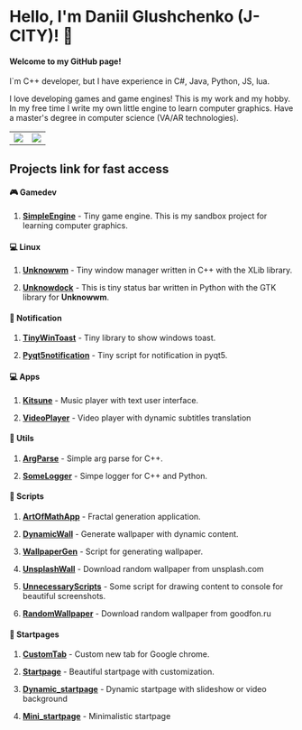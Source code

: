 <!--
**J-CITY/J-CITY** is a ✨ _special_ ✨ repository because its `README.md` (this file) appears on your GitHub profile.

Here are some ideas to get you started:

- 🔭 I’m currently working on ...
- 🌱 I’m currently learning ...
- 👯 I’m looking to collaborate on ...
- 🤔 I’m looking for help with ...
- 💬 Ask me about ...
- 📫 How to reach me: ...
- 😄 Pronouns: ...
- ⚡ Fun fact: ...
-->
# Hello, I'm Daniil Glushchenko (J-CITY)! 👋

#### Welcome to my GitHub page!

I`m C++ developer, but I have experience in C#, Java, Python, JS, lua.

I love developing games and game engines! This is my work and my hobby. In my free time I write my own little engine to learn computer graphics. Have a master's degree in computer science (VA/AR technologies).

<table>
	<tr>
		<td align="center" style="padding=0;width=50%;">
			<img align="center" style="padding=0;" src="https://github-readme-stats.vercel.app/api/?username=J-CITY&show_icons=true&hide_border=true&icon_color=C9F9D9&hide_title=true&count_private=true" />
		<td align="center" style="padding=0;width=70%;">
			<img align="center" style="padding=0;" src="https://github-readme-stats.quantumlytangled.vercel.app/api/top-langs/?username=J-CITY&layout=compact&show_icons=true&hide_border=true&icon_color=f0f0f000&count_private=true&extra=Juegos-Serios/ProyectFinal;MoruyankiiFighter/FighterTraighter" />
		</td>
	</tr>
</table>

## Projects link for fast access

#### 🎮 Gamedev

1. [**SimpleEngine**](https://github.com/J-CITY/SimpleEngine) - Tiny game engine. This is my sandbox project for learning computer graphics.

#### 💻 Linux

1. [**Unknowwm**](https://github.com/J-CITY/unknowwm) - Tiny window manager written in C++ with the XLib library.

2. [**Unknowdock**](https://github.com/J-CITY/unknowdock) - This is tiny status bar written in Python with the GTK library for **Unknowwm**.

#### 📣 Notification

1. [**TinyWinToast**](https://github.com/J-CITY/tinyWinToast) - Tiny library to show windows toast.

2. [**Pyqt5notification**](https://github.com/J-CITY/pyqt5notification) - Tiny script for notification in pyqt5.

#### 💻 Apps

1. [**Kitsune**](https://github.com/J-CITY/Kitsune) - Music player with text user interface.

2. [**VideoPlayer**](https://github.com/J-CITY/videoPlayer) - Video player with dynamic subtitles translation

#### 🔧 Utils

1. [**ArgParse**](https://github.com/J-CITY/ArgParse) - Simple arg parse for C++.

2. [**SomeLogger**](https://github.com/J-CITY/SomeLogger) - Simpe logger for C++ and Python.

#### 📜 Scripts

1. [**ArtOfMathApp**](https://github.com/J-CITY/ArtOfMathApp) - Fractal generation application.

2. [**DynamicWall**](https://github.com/J-CITY/dynamicWall) - Generate wallpaper with dynamic content.

3. [**WallpaperGen**](https://github.com/J-CITY/wallpaperGen) - Script for generating wallpaper.

4. [**UnsplashWall**](https://github.com/J-CITY/unsplashWall) - Download random wallpaper from unsplash.com

5. [**UnnecessaryScripts**](https://github.com/J-CITY/UnnecessaryScripts) - Some script for drawing content to console for beautiful screenshots.

6. [**RandomWallpaper**](https://github.com/J-CITY/RandomWallpaper) - Download random wallpaper from goodfon.ru

#### 🎇 Startpages

1. [**CustomTab**](https://github.com/J-CITY/CustomTab) - Custom new tab for Google chrome.

2. [**Startpage**](https://github.com/J-CITY/startpage) - Beautiful startpage with customization.

3. [**Dynamic_startpage**](https://github.com/J-CITY/dynamic_startpage) - Dynamic startpage with slideshow or video background

4. [**Mini_startpage**](https://github.com/J-CITY/mini_startpage) - Minimalistic startpage
<!--
#### 💾 University projects

1. [**CBCMAC-with-AES**](https://github.com/J-CITY/CBCMAC-with-AES) - CBCMAC with AES

2. [**lacsap**](https://github.com/J-CITY/lacsap) - Implementation of the Pascal compiler

3. [**MasterDegreeShadowInARPrjct**](https://github.com/J-CITY/MasterDegreeShadowInARPrjct) - Masters degree paper

#### 🎮 Gamedev

1. [**hypercasual**](https://github.com/J-CITY/hypercasual) - hypercasual core demos (Kotlin + libgdx)

2. [**SomeLess**](https://github.com/J-CITY/SomeLess) - Unity lessons

3. [**ShiftAttack**](https://github.com/J-CITY/ShiftAttack) - Unity demo core gameplay

4. [**UnityLessons**](https://github.com/J-CITY/UnityLessons) - Unity lessons

5. [**ClickTower**](https://github.com/J-CITY/ClickTower) - Unity Tower defence demo core gameplay

6. [**LittlePlanet**](https://github.com/J-CITY/LittlePlanet) - Unity runner demo core gameplay

7. [**8BADF00D**](https://github.com/J-CITY/8BADF00D) - LibGDX runner game

#### 🎮 Mobile app

1. [**SomeAlias**](https://github.com/J-CITY/SomeAlias) - Alias game with Python and kivy

2. [**MoneyControl**](https://github.com/J-CITY/MoneyControl) - Dart app with flutter

3. [**videoprj**](https://github.com/J-CITY/videoprj) - Android app

4. [**TipaCompass**](https://github.com/J-CITY/TipaCompass) - Android app

4. [**tamago4e**](https://github.com/J-CITY/tamago4e) - Android app

### JS + React

1. [**todo**](https://github.com/J-CITY/todo) - react todo list lesson

2. [**star-db**](https://github.com/J-CITY/star-db) - react star wiki lesson

3. [**redux-shop**](https://github.com/J-CITY/redux-shop) - react shop lesson


### Rust

1. [**playrust**](https://github.com/J-CITY/playrust) - rogue like game in Rust
-->

